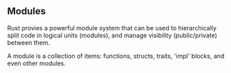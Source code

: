 ## Modules

Rust provies a powerful module system that can be used to hierarchically split code in logical units
(modules), and manage visibility (public/private) between them.

A module is a collection of items: functions, structs, traits, 'impl' blocks, and even other modules.
